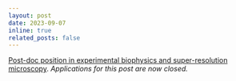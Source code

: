 ```yaml
---
layout: post
date: 2023-09-07
inline: true
related_posts: false
---
```

[Post-doc position in experimental biophysics and super-resolution microscopy](https://warwick-careers.tal.net/vx/lang-en-GB/mobile-0/appcentre-1/brand-4/xf-3a2306ae9f1f/candidate/so/pm/1/pl/3/opp/226-Research-Fellow-107971-0823/en-GB). *Applications for this post are now closed.*